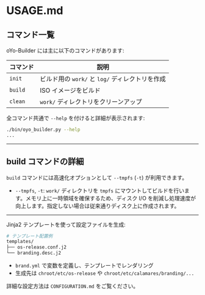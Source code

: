 # USAGE.md

## コマンド一覧

oYo-Builder には主に以下のコマンドがあります:

| コマンド      | 説明                                   |
|--------------|----------------------------------------|
| `init`       | ビルド用の `work/` と `log/` ディレクトリを作成 |
| `build`      | ISO イメージをビルド                    |
| `clean`      | `work/` ディレクトリをクリーンアップ     |

全コマンド共通で `--help` を付けると詳細が表示されます:

```bash
./bin/oyo_builder.py --help
...
```

---

## build コマンドの詳細

`build` コマンドには高速化オプションとして `--tmpfs` (`-t`) が利用できます。

- `--tmpfs`, `-t`: `work/` ディレクトリを `tmpfs` にマウントしてビルドを行います。メモリ上に一時領域を確保するため、ディスク I/O を削減し処理速度が向上します。指定しない場合は従来通りディスク上に作成されます。

---

Jinja2 テンプレートを使って設定ファイルを生成:

```bash
# テンプレート配置例
templates/
├── os-release.conf.j2
└── branding.desc.j2
```

- `brand.yml` で変数を定義し、テンプレートでレンダリング  
- 生成先は `chroot/etc/os-release` や `chroot/etc/calamares/branding/...`

詳細な設定方法は `CONFIGURATION.md` をご覧ください。
